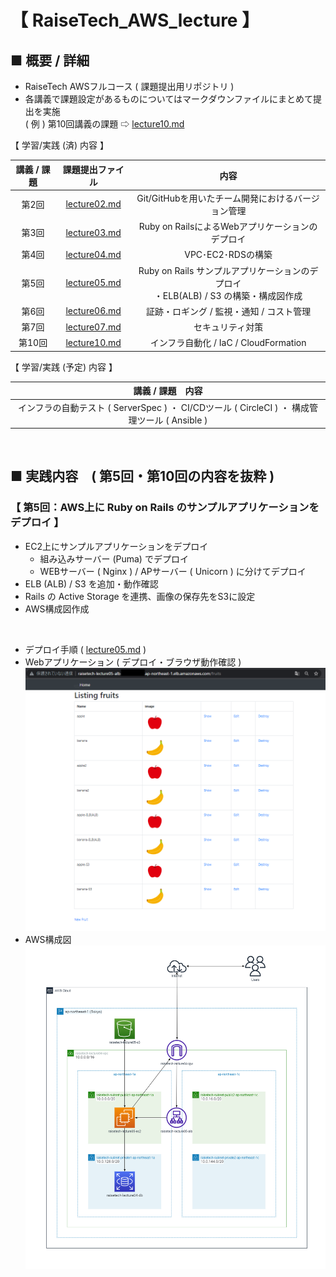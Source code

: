# 【 RaiseTech_AWS_lecture 】
## ■ 概要 / 詳細<br>
- RaiseTech AWSフルコース ( 課題提出用リポジトリ )<br>
- 各講義で課題設定があるものについてはマークダウンファイルにまとめて提出を実施<br>
( 例 ) 第10回講義の課題 ⇨ [lecture10.md](./lecture_task/lecture10/lecture10.md)<br>

【 学習/実践 (済) 内容 】

| 講義 / 課題 |                   課題提出ファイル                    |                                          内容                                          |
| :---------: | :---------------------------------------------------: | :------------------------------------------------------------------------------------: |
|    第2回    |      [lecture02.md](./lecture_task/lecture02.md)      |                   Git/GitHubを用いたチーム開発におけるバージョン管理                   |
|    第3回    |      [lecture03.md](./lecture_task/lecture03.md)      |                    Ruby on RailsによるWebアプリケーションのデプロイ                    |
|    第4回    |      [lecture04.md](./lecture_task/lecture04.md)      |                                   VPC･EC2･RDSの構築                                    |
|    第5回    | [lecture05.md](./lecture_task/lecture05/lecture05.md) | Ruby on Rails サンプルアプリケーションのデプロイ<br>・ELB(ALB) / S3 の構築・構成図作成 |
|    第6回    | [lecture06.md](./lecture_task/lecture06/lecture06.md) |                        証跡・ロギング / 監視・通知 / コスト管理                        |
|    第7回    | [lecture07.md](./lecture_task/lecture07/lecture07.md) |                                    セキュリティ対策                                    |
|   第10回    | [lecture10.md](./lecture_task/lecture10/lecture10.md) |                         インフラ自動化 / IaC / CloudFormation                          | <br> |

【 学習/実践 (予定) 内容 】

|                                       講義 / 課題　内容                                       |
| :-------------------------------------------------------------------------------------------: |
| インフラの自動テスト ( ServerSpec ) ・ CI/CDツール ( CircleCI ) ・ 構成管理ツール ( Ansible ) | <br>

<br>

## ■ 実践内容　( 第5回・第10回の内容を抜粋 )<br>
### 【 第5回：AWS上に Ruby on Rails のサンプルアプリケーションをデプロイ 】<br>
- EC2上にサンプルアプリケーションをデプロイ
  - 組み込みサーバー (Puma) でデプロイ
  - WEBサーバー ( Nginx ) / APサーバー ( Unicorn ) に分けてデプロイ
- ELB (ALB) / S3  を追加・動作確認
- Rails の Active Storage を連携、画像の保存先をS3に設定
- AWS構成図作成

<br>

- デプロイ手順 ( [lecture05.md](./lecture_task/lecture05/lecture05.md) )
- Webアプリケーション ( デプロイ・ブラウザ動作確認 )
![Webアプリケーション-ブラウザ動作確認](./lecture_task/lecture05/images/S3_Rails(ActiveStorage)/browser_check1.png)<br>
- AWS構成図
![構成図](./lecture_task/lecture05/images/Diagram/diagram_lecture05.png)
